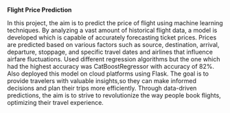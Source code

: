 **Flight Price Prediction**

In this project, the aim is to predict the price of flight using machine learning techniques. By analyzing a vast amount of historical flight data, a model is developed which is capable of accurately forecasting ticket prices. Prices are predicted based on various factors such as source, destination, arrival, departure, stoppage, and specific travel dates and airlines that influence airfare fluctuations. 
Used different regression algorithms but the one which had the highest accuracy was CatBoostRegressor with accuracy of 82%.
Also deployed this model on cloud platforms using Flask.
The goal is to provide travelers with valuable insights,so they can make informed decisions and plan their trips more efficiently. Through data-driven predictions, the aim is to strive to revolutionize the way people book flights, optimizing their travel experience.  
